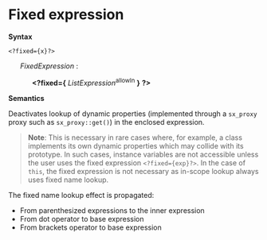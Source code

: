 # Fixed expression

**Syntax**

```
<?fixed={x}?>
```

<ul>
    <i>FixedExpression</i> :
    <ul>
        <b>&lt;?fixed=&#x7b;</b> <i>ListExpression</i><sup>allowIn</sup> <b>&#x7d;</b> <b>?&gt;</b>
    </ul>
</ul>

**Semantics**

Deactivates lookup of dynamic properties (implemented through a `sx_proxy` proxy such as `sx_proxy::get()`) in the enclosed expression.

> **Note**: This is necessary in rare cases where, for example, a class implements its own dynamic properties which may collide with its prototype. In such cases, instance variables are not accessible unless the user uses the fixed expression `<?fixed={exp}?>`. In the case of `this`, the fixed expression is not necessary as in-scope lookup always uses fixed name lookup.

The fixed name lookup effect is propagated:

- From parenthesized expressions to the inner expression
- From dot operator to base expression
- From brackets operator to base expression